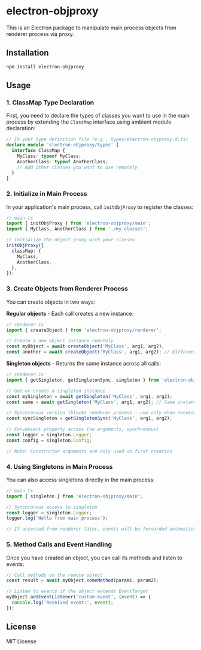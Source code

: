 # electron-objproxy

This is an Electron package to manipulate main process objects from renderer process via proxy.

## Installation

```bash
npm install electron-objproxy
```

## Usage

### 1. ClassMap Type Declaration

First, you need to declare the types of classes you want to use in the main process by extending the `ClassMap` interface using ambient module declaration:

```typescript
// In your type definition file (e.g., types/electron-objproxy.d.ts)
declare module 'electron-objproxy/types' {
  interface ClassMap {
    MyClass: typeof MyClass;
    AnotherClass: typeof AnotherClass;
    // Add other classes you want to use remotely
  }
}
```

### 2. Initialize in Main Process

In your application's main process, call `initObjProxy` to register the classes:

```typescript
// main.ts
import { initObjProxy } from 'electron-objproxy/main';
import { MyClass, AnotherClass } from './my-classes';

// Initialize the object proxy with your classes
initObjProxy({
  classMap: {
    MyClass,
    AnotherClass,
  },
});
```

### 3. Create Objects from Renderer Process

You can create objects in two ways:

**Regular objects** - Each call creates a new instance:

```typescript
// renderer.ts
import { createObject } from 'electron-objproxy/renderer';

// Create a new object instance remotely
const myObject = await createObject('MyClass', arg1, arg2);
const another = await createObject('MyClass', arg1, arg2); // Different instance
```

**Singleton objects** - Returns the same instance across all calls:

```typescript
// renderer.ts
import { getSingleton, getSingletonSync, singleton } from 'electron-objproxy/renderer';

// Get or create a singleton instance
const mySingleton = await getSingleton('MyClass', arg1, arg2);
const same = await getSingleton('MyClass', arg1, arg2); // Same instance

// Synchronous version (blocks renderer process - use only when necessary)
const syncSingleton = getSingletonSync('MyClass', arg1, arg2);

// Convenient property access (no arguments, synchronous)
const logger = singleton.Logger;
const config = singleton.Config;

// Note: Constructor arguments are only used on first creation
```

### 4. Using Singletons in Main Process

You can also access singletons directly in the main process:

```typescript
// main.ts
import { singleton } from 'electron-objproxy/main';

// Synchronous access to singleton
const logger = singleton.Logger;
logger.log('Hello from main process');

// If accessed from renderer later, events will be forwarded automatically
```

### 5. Method Calls and Event Handling

Once you have created an object, you can call its methods and listen to events:

```typescript
// Call methods on the remote object
const result = await myObject.someMethod(param1, param2);

// Listen to events if the object extends EventTarget
myObject.addEventListener('custom-event', (event) => {
  console.log('Received event:', event);
});
```

## License

MIT License
